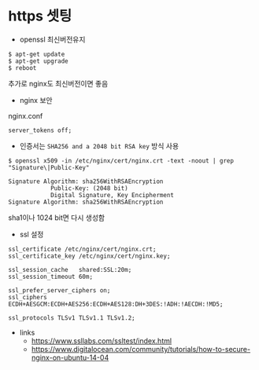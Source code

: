 # https 셋팅

- openssl 최신버전유지

```
$ apt-get update
$ apt-get upgrade
$ reboot
```

추가로 nginx도 최신버전이면 좋음

- nginx 보안

nginx.conf

```
server_tokens off;
```

- 인증서는 `SHA256 and a 2048 bit RSA key` 방식 사용

```
$ openssl x509 -in /etc/nginx/cert/nginx.crt -text -noout | grep "Signature\|Public-Key"

Signature Algorithm: sha256WithRSAEncryption
            Public-Key: (2048 bit)
            Digital Signature, Key Encipherment
Signature Algorithm: sha256WithRSAEncryption
```

sha1이나 1024 bit면 다시 생성함

- ssl 설정

```
ssl_certificate /etc/nginx/cert/nginx.crt;
ssl_certificate_key /etc/nginx/cert/nginx.key;

ssl_session_cache   shared:SSL:20m;
ssl_session_timeout 60m;

ssl_prefer_server_ciphers on;
ssl_ciphers ECDH+AESGCM:ECDH+AES256:ECDH+AES128:DH+3DES:!ADH:!AECDH:!MD5;

ssl_protocols TLSv1 TLSv1.1 TLSv1.2;
```

- links
  - https://www.ssllabs.com/ssltest/index.html
  - https://www.digitalocean.com/community/tutorials/how-to-secure-nginx-on-ubuntu-14-04
